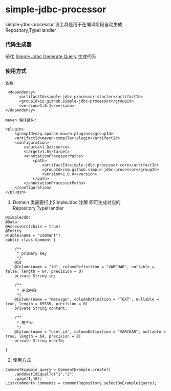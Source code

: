 # simple-jdbc-processor
simple-jdbc-processor 该工具是用于在编译阶段自动生成Repository,TypeHandler

### 代码生成器


前往 [Simple Jdbc Generate Query](https://simple-jdbc-processor.github.io/simple-jdbc-processor-generator/) 生成代码

### 使用方式
```
依赖:

 <dependency>
      <artifactId>simple-jdbc-processor-starter</artifactId>
      <groupId>io.github.simple-jdbc-processor</groupId>
      <version>1.0.1</version>
</dependency>

maven 编译插件:

<plugin>
    <groupId>org.apache.maven.plugins</groupId>
    <artifactId>maven-compiler-plugin</artifactId>
    <configuration>
        <source>1.8</source>
        <target>1.8</target>
        <annotationProcessorPaths>
            <path>
                <artifactId>simple-jdbc-processor-core</artifactId>
                <groupId>com.github.simple-jdbc-processor</groupId>
                <version>1.0.0</version>
            </path>
        </annotationProcessorPaths>
    </configuration>
</plugin>

```


1. Domain 类需要打上SimpleJdbc 注解 即可生成对应的Repository,TypeHandler

```
@SimpleJdbc
@Data
@Accessors(chain = true)
@Entity
@Table(name = "comment")
public class Comment {

    /**
     * primary key
     */
    @Id
    @Column(name = "id", columnDefinition = "VARCHAR", nullable = false, length = 64, precision = 0)
    private String id;

    /**
     * 评论内容
     */
    @Column(name = "message", columnDefinition = "TEXT", nullable = true, length = 65535, precision = 0)
    private String content;

    /**
     * 用户id
     */
    @Column(name = "user_id", columnDefinition = "VARCHAR", nullable = true, length = 64, precision = 0)
    private String userId;

}
```

2. 使用方式

```
CommentExample query = CommentExample.create()
    .andUserIdEqualTo("1","2")
    .page(1,10);
List<Comment> comments = commentRepository.selectByExample(query);
```
